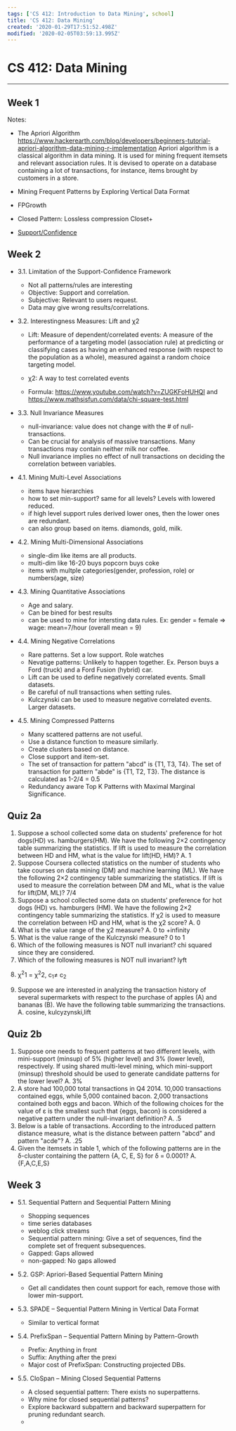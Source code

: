 ```yaml
---
tags: ['CS 412: Introduction to Data Mining', school]
title: 'CS 412: Data Mining'
created: '2020-01-29T17:51:52.498Z'
modified: '2020-02-05T03:59:13.995Z'
---
```


# CS 412: Data Mining
---
## Week 1

Notes:

 - The Apriori Algorithm
https://www.hackerearth.com/blog/developers/beginners-tutorial-apriori-algorithm-data-mining-r-implementation
Apriori algorithm is a classical algorithm in data mining. It is used for mining frequent itemsets and relevant association rules. It is devised to operate on a database containing a lot of transactions, for instance, items brought by customers in a store.

- Mining Frequent Patterns by Exploring Vertical Data Format
- FPGrowth
- Closed Pattern: Lossless compression 
Closet+

- [Support/Confidence](https://www.quora.com/What-is-support-and-confidence-in-data-mining#)

## Week 2

- 3.1. Limitation of the Support-Confidence Framework
  - Not all patterns/rules are interesting 
  - Objective: Support and correlation. 
  - Subjective: Relevant to users request. 
  - Data may give wrong results/correlations. 

- 3.2. Interestingness Measures: Lift and χ2
  - Lift: Measure of dependent/correlated events: A measure of the performance of a targeting model (association rule) at predicting or classifying cases as having an enhanced response (with respect to the population as a whole), measured against a random choice targeting model.
  
  - χ2: A way to test correlated events
  - Formula: https://www.youtube.com/watch?v=ZUGKFoHUHQI and https://www.mathsisfun.com/data/chi-square-test.html


- 3.3. Null Invariance Measures
  - null-invariance: value does not change with the # of null-transactions. 
  - Can be crucial for analysis of massive transactions. Many transactions may contain neither milk nor coffee. 
  - Null invariance implies no effect of null transactions on deciding the correlation between variables.


- 4.1. Mining Multi-Level Associations
  - items have hierarchies 
  - how to set min-support? same for all levels? Levels with lowered reduced. 
  - if high level support rules derived lower ones, then the lower ones are redundant.
  - can also group based on items. diamonds, gold, milk. 

- 4.2. Mining Multi-Dimensional Associations
  - single-dim like items are all products. 
  - multi-dim like 16-20 buys popcorn buys coke
  - items with multple categories(gender, profession, role) or numbers(age, size)

- 4.3. Mining Quantitative Associations
  - Age and salary. 
  - Can be bined for best results
  - can be used to mine for intersting data rules. Ex: gender = female => wage: mean=7/hour (overall mean = 9)

- 4.4. Mining Negative Correlations
  - Rare patterns. Set a low support. Role watches
  - Nevatige patterns: Unlikely to happen together. Ex. Person buys a Ford (truck) and a Ford Fusion (hybrid) car. 
  - Lift can be used to define negatively correlated events. Small datasets.
  - Be careful of null transactions when setting rules. 
  - Kulczynski can be used to measure negative correlated events. Larger datasets. 
  
- 4.5. Mining Compressed Patterns
  - Many scattered patterns are not useful. 
  - Use a distance function to measure similarly. 
  - Create clusters based on distance. 
  - Close support and item-set. 
  - The set of transaction for pattern "abcd" is {T1, T3, T4}. The set of transaction for pattern "abde" is {T1, T2, T3}. The distance is calculated as 1-2/4 = 0.5
  - Redundancy aware Top K Patterns with Maximal Marginal Significance. 
  

## Quiz 2a
1. Suppose a school collected some data on students' preference for hot dogs(HD) vs. hamburgers(HM). We have the following 2×2 contingency table summarizing the statistics. If lift is used to measure the correlation between HD and HM, what is the value for lift(HD, HM)? A. 1
1. Suppose Coursera collected statistics on the number of students who take courses on data mining (DM) and machine learning (ML). We have the following 2×2 contingency table summarizing the statistics. If lift is used to measure the correlation between DM and ML, what is the value for lift(DM, ML)? 7/4
2. Suppose a school collected some data on students’ preference for hot dogs (HD) vs. hamburgers (HM). We have the following 2×2 contingency table summarizing the statistics. If χ2 is used to measure the correlation between HD and HM, what is the χ2 score? A. 0
3. What is the value range of the χ2 measure? A. 0 to +infinity
3. What is the value range of the Kulczynski measure? 0 to 1
4. Which of the following measures is NOT null invariant? chi squared since they are considered. 
4. Which of the following measures is NOT null invariant? lyft
5. <p>χ<sup>2</sup>1 = χ<sup>2</sup>2, c<sub>1</sub>≠ c<sub>2</sub></p>
5. Suppose we are interested in analyzing the transaction history of several supermarkets with respect to the purchase of apples (A) and bananas (B). We have the following table summarizing the transactions. A. cosine, kulcyzynski,lift

## Quiz 2b
1. Suppose one needs to frequent patterns at two different levels, with mini-support (minsup) of 5% (higher level) and 3% (lower level), respectively. If using shared multi-level mining, which mini-support (minsup) threshold should be used to generate candidate patterns for the lower level? A. 3%
2. A store had 100,000 total transactions in Q4 2014. 10,000 transactions contained eggs, while 5,000 contained bacon. 2,000 transactions contained both eggs and bacon. Which of the following choices for the value of ε is the smallest such that {eggs, bacon} is considered a negative pattern under the null-invariant definition? A. .5
3. Below is a table of transactions. According to the introduced pattern distance measure, what is the distance between pattern "abcd" and pattern "acde"? A. .25
4. Given the itemsets in table 1, which of the following patterns are in the δ-cluster containing the pattern {A, C, E, S} for δ = 0.0001? A. {F,A,C,E,S}

## Week 3
- 5.1. Sequential Pattern and Sequential Pattern Mining
  - Shopping sequences
  - time series databases
  - weblog click streams
  - Sequential pattern mining: Give a set of sequences, find the complete set of frequent subsequences. 
  - Gapped: Gaps allowed
  - non-gapped: No gaps allowed
  
- 5.2. GSP: Apriori-Based Sequential Pattern Mining
  - Get all candidates then count support for each, remove those with lower min-support. 

- 5.3. SPADE – Sequential Pattern Mining in Vertical Data Format
  - Similar to vertical format

- 5.4. PrefixSpan – Sequential Pattern Mining by Pattern-Growth
  - Prefix: Anything in front
  - Suffix: Anything after the prexi
  - Major cost of PrefixSpan: Constructing projected DBs. 
  
- 5.5. CloSpan – Mining Closed Sequential Patterns
  - A closed sequential pattern: There exists no superpatterns. 
  - Why mine for closed sequential patterns? 
  - Explore backward subpattern and backward superpattern for pruning redundant search. 
  - 










